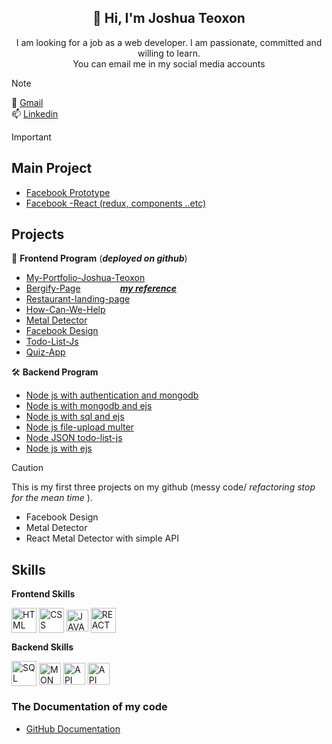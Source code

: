 <h2 align="center">👋 Hi, I'm Joshua Teoxon </h2>
<p align="center"> I am looking for a job as a web developer. I am passionate, committed and willing to learn. <br> You can email me in my social media accounts </p> 

> [!NOTE]
> :email: [Gmail](https://mail.google.com/mail/u/0/?to=teoxonjoshua13@gmail.com&su=Subject&body=BODY&bcc=teoxonjoshua36@gmail.com&fs=1&tf=cm) <br>
> :mailbox: [Linkedin](https://www.linkedin.com/in/joshua-teoxon-34223b217)

> [!IMPORTANT]
> ## Main Project
> *  [Facebook Prototype](https://github.com/choxii13/Facebook-Prototype)
> *  [Facebook -React (redux, components ..etc)](https://github.com/choxii13/Facebook-React-redux-components-..etc-)

 ## Projects 
:hammer:  **Frontend Program** (***deployed on github***)
*  [My-Portfolio-Joshua-Teoxon](https://choxii13.github.io/My-Portfolio-Joshua-Teoxon/)
*  [Bergify-Page](https://choxii13.github.io/Bergify-Page/)   $~~~~~~~~~~~~~~$  ***[ my reference](https://demo.bergify.com/)*** 
*  [Restaurant-landing-page](https://choxii13.github.io/landing-page/)
*  [How-Can-We-Help](https://choxii13.github.io/How-Can-We-Help-You/)
*  [Metal Detector](https://choxii13.github.io/Metal-Detector)
*  [Facebook Design](https://choxii13.github.io/facebook-design/)
*  [Todo-List-Js](https://choxii13.github.io/todo-list-js/)
*  [Quiz-App](https://choxii13.github.io/Quiz-App/)


🛠️  **Backend Program**
*  [Node js with authentication and mongodb](https://github.com/choxii13/Node-js-user-auth)
*  [Node js with mongodb and ejs](https://github.com/choxii13/Node-js-with-mongodbejs)
*  [Node js with sql and ejs](https://github.com/choxii13/Node-js-with-sql-and-ejs-)
*  [Node js file-upload multer](https://github.com/choxii13/Node-js-file-upload-multer)
*  [Node JSON todo-list-js](https://github.com/choxii13/Node-JSON-todo-list-js)
*  [Node js with ejs](https://github.com/choxii13/Node-js-with-ejs--backend-)

> [!CAUTION]
> This is my first three projects on my github (messy code/ <i> refactoring stop for the mean time </i>).
>*  Facebook Design
>*  Metal Detector
>*  React Metal Detector with simple API
  
  ## Skills
**Frontend Skills**

 <p><img align="center" src="https://www.svgrepo.com/show/452228/html-5.svg" height="40" width="40" alt="HTML"/> 
<img align="center" src="https://www.svgrepo.com/show/452185/css-3.svg" height="40" width="40" alt="CSS"/> 
<img align="center" src="https://www.svgrepo.com/show/349419/javascript.svg" height="35" width="35" alt="JAVASCRIPT"/> 
<img align="center" src="https://www.svgrepo.com/show/493719/react-javascript-js-framework-facebook.svg" height="40" width="40" alt="REACT"/>  </p>

**Backend Skills**
<div><img align="center" src="https://www.svgrepo.com/show/331761/sql-database-sql-azure.svg" height="40" width="40" alt="SQL"/> 
<img align="center" src="https://www.svgrepo.com/show/439231/mongodb.svg" height="35" width="35" alt="MONGODB"/> 
<img align="center" src="https://www.svgrepo.com/show/261808/api.svg" height="35" width="35" alt="API"/> 
<img align="center" src="https://miro.medium.com/v2/resize:fit:800/1*bc9pmTiyKR0WNPka2w3e0Q.png" height="35" width="35" alt="API"/>  </div>


### The Documentation of my code 
- [GitHub Documentation](https://docs.github.com/en/get-started/writing-on-github/getting-started-with-writing-and-formatting-on-github/basic-writing-and-formatting-syntax#links)

